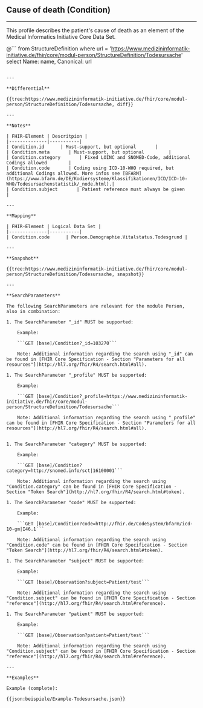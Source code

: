 ## Cause of death (Condition)

---

This profile describes the patient's cause of death as an element of the Medical Informatics Initiative Core Data Set.

@```
from StructureDefinition where url = 'https://www.medizininformatik-initiative.de/fhir/core/modul-person/StructureDefinition/Todesursache' select Name: name, Canonical: url
```

---

**Differential**

{{tree:https://www.medizininformatik-initiative.de/fhir/core/modul-person/StructureDefinition/Todesursache, diff}}

---

**Notes**

| FHIR-Element | Descritpion |
|--------------|-----------|
| Condition.id      | Must-support, but optional       |
| Condition.meta       | Must-support, but optional         |
| Condition.category       | Fixed LOINC and SNOMED-Code, additional Codings allowed        |
| Condition.code       | Coding using ICD-10-WHO required, but additional Codings allowed. More infos see [BFARM](https://www.bfarm.de/DE/Kodiersysteme/Klassifikationen/ICD/ICD-10-WHO/Todesursachenstatistik/_node.html).|
| Condition.subject       | Patient reference must always be given          |

---

**Mapping**

| FHIR-Element | Logical Data Set |
|--------------|-----------|
| Condition.code      | Person.Demographie.Vitalstatus.Todesgrund |

---

**Snapshot**

{{tree:https://www.medizininformatik-initiative.de/fhir/core/modul-person/StructureDefinition/Todesursache, snapshot}}

---

**SearchParameters**

The following SearchParameters are relevant for the module Person, also in combination:

1. The SearchParameter "_id" MUST be supported:

    Example:

    ```GET [base]/Condition?_id=103270```

    Note: Additional information regarding the search using "_id" can be found in [FHIR Core Specification - Section "Parameters for all resources"](http://hl7.org/fhir/R4/search.html#all).

1. The SearchParameter "_profile" MUST be supported:

    Example:

    ```GET [base]/Condition?_profile=https://www.medizininformatik-initiative.de/fhir/core/modul-person/StructureDefinition/Todesursache```

    Note: Additional information regarding the search using "_profile" can be found in [FHIR Core Specification - Section "Parameters for all resources"](http://hl7.org/fhir/R4/search.html#all).


1. The SearchParameter "category" MUST be supported:

    Example:

    ```GET [base]/Condition?category=http://snomed.info/sct|16100001```

    Note: Additional information regarding the search using "Condition.category" can be found in [FHIR Core Specification - Section "Token Search"](http://hl7.org/fhir/R4/search.html#token).

1. The SearchParameter "code" MUST be supported:

    Example:

    ```GET [base]/Condition?code=http://fhir.de/CodeSystem/bfarm/icd-10-gm|I46.1```

    Note: Additional information regarding the search using "Condition.code" can be found in [FHIR Core Specification - Section "Token Search"](http://hl7.org/fhir/R4/search.html#token).

1. The SearchParameter "subject" MUST be supported:

    Example:

    ```GET [base]/Observation?subject=Patient/test```

    Note: Additional information regarding the search using "Condition.subject" can be found in [FHIR Core Specification - Section "reference"](http://hl7.org/fhir/R4/search.html#reference).

1. The SearchParameter "patient" MUST be supported:

    Example:

    ```GET [base]/Observation?patient=Patient/test```

    Note: Additional information regarding the search using "Condition.subject" can be found in [FHIR Core Specification - Section "reference"](http://hl7.org/fhir/R4/search.html#reference).

---

**Examples**

Example (complete):

{{json:beispiele/Example-Todesursache.json}}